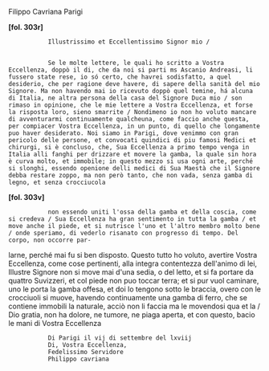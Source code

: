 Filippo Cavriana
Parigi




       
           
               
**[fol. 303r]**


               Illustrissimo et Eccellentissimo Signor mio /


               Se le molte lettere, le quali ho scritto a Vostra Eccellenza, doppò il di, che da noi si parti ms Ascanio Andreasi, li fussero state rese, io só certo, che havrei sodisfatto, a quel desiderio, che per ragione deve havere, di sapere della sanità del mio Signore. Ma non havendo mai io ricevuto doppò quel temine, há alcuna di Italia, ne altra persona della casa del Signore Duca mio / son rimaso in opinione, che le mie lettere a Vostra Eccellenza, et forse la risposta loro, sieno smarrite / Nondimeno io non ho voluto mancare di avventurarmi continuamente qualcheuna, come faccio anche questa, per compiacer Vostra Eccellenza, in un punto, di quello che longamente puo haver desiderato. Noi siamo in Parigi, dove venimmo con gran pericolo delle persone, et convocati quindici di piu famosi Medici et chirurgi, si è concluso, che, Sua Eccellenza a primo tempo venga in Italia alli fanghi per drizzare et movere la gamba, la quale sin hora è curva molto, et immobile; in questo mezzo si usa ogni arte, perché si slonghi, essendo openione delli medici di Sua Maestà che il Signore debba restare zoppo, ma non però tanto, che non vada, senza gamba di legno, et senza crocciucola


               
**[fol. 303v]**


               non essendo uniti l'ossa della gamba et della coscia, come si credeva / Sua Eccellenza ha gran sentimento in tutta la gamba / et move anche il piede, et si nutrisce l'uno et l'altro membro molto bene / onde speriamo, di vederlo risanato con progresso di tempo. Del corpo, non occorre par-
larne, perché mai fu si ben disposto. Questo tutto ho voluto, avertire Vostra Eccellenza, come cose pertinenti, alla integra contentezza dell'animo di lei, Illustre Signore non si move mai d'una sedia, o del letto, et si fa portare da quattro Suvizzeri, et col piede non puo toccar terra; et si pur vuol caminare, uno le porta la gamba offesa, et doi lo tengono sotto le braccia, overo con le crocciuoli si muove, havendo continuamente una gamba di ferro, che se contiene immobili la naturale, acciò non li faccia ma le movendosi qua et la / Dio gratia, non ha dolore, ne tumore, ne piaga aperta, et con questo, bacio le mani di Vostra Eccellenza


               Di Parigi il vij di settembre del lxviij
               Di, Vostra Eccellenza,
               Fedelissimo Servidore
               Philippo cavriana


           
       
   